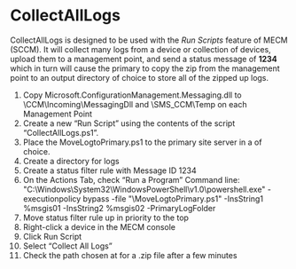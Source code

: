 # CollectAllLogs
CollectAllLogs is designed to be used with the *Run Scripts* feature of MECM (SCCM). It will collect many logs from a device or collection of devices, upload them to
a management point, and send a status message of **1234** which in turn will cause the primary to copy the zip from the management point to an output directory of choice to store all of the zipped up logs.

1. Copy Microsoft.ConfigurationManagement.Messaging.dll to <ConfigMgr Installation Dir>\CCM\Incoming\MessagingDll and \SMS_CCM\Temp on each Management Point
2. Create a new “Run Script” using the contents of the script “CollectAllLogs.ps1”.
3. Place the MoveLogtoPrimary.ps1 to the primary site server in a <SCRIPTSDIR> of choice.
4. Create a directory for logs <COLLECTALLLOGSDIR>
5. Create a status filter rule with Message ID 1234
6. On the Actions Tab, check “Run a Program”
Command line:
"C:\Windows\System32\WindowsPowerShell\v1.0\powershell.exe" -executionpolicy bypass -file "<SCRIPTSDIR>\MoveLogtoPrimary.ps1" -InsString1 %msgis01 -InsString2 %msgis02 -PrimaryLogFolder <COLLECTALLLOGSDIR>
7. Move status filter rule up in priority to the top
8. Right-click a device in the MECM console
9. Click Run Script
10. Select “Collect All Logs”
11. Check the path chosen at <CollectAllLogsDir> for a .zip file after a few minutes

